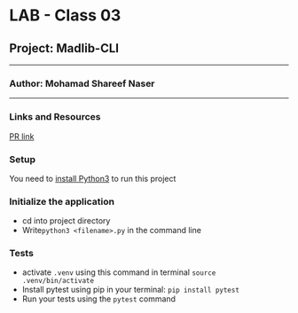 # LAB - Class 03

## Project: Madlib-CLI
---
### Author: Mohamad Shareef Naser
---
### Links and Resources
[PR link](https://github.com/mshnas9/madlib-cli/pull/2)

### Setup
You need to [install Python3](https://wsvincent.com/install-python/#install-python-on-linux) to run this project

### Initialize the application
- cd into project directory
- Write`python3 <filename>.py` in the command line

### Tests

- activate `.venv` using this command in terminal `source .venv/bin/activate`
- Install pytest using pip in your terminal: `pip install pytest`
- Run your tests using the `pytest` command